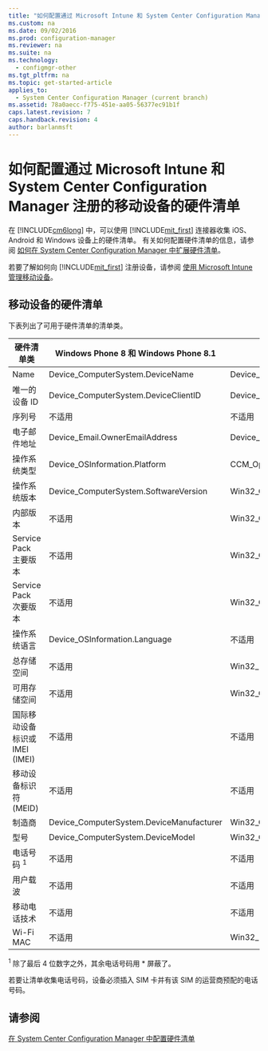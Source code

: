 ```yaml
---
title: "如何配置通过 Microsoft Intune 和 System Center Configuration Manager 注册的移动设备的硬件清单"
ms.custom: na
ms.date: 09/02/2016
ms.prod: configuration-manager
ms.reviewer: na
ms.suite: na
ms.technology: 
  - configmgr-other
ms.tgt_pltfrm: na
ms.topic: get-started-article
applies_to: 
  - System Center Configuration Manager (current branch)
ms.assetid: 78a0aecc-f775-451e-aa05-56377ec91b1f
caps.latest.revision: 7
caps.handback.revision: 4
author: barlanmsft
---
```

# 如何配置通过 Microsoft Intune 和 System Center Configuration Manager 注册的移动设备的硬件清单
在 [!INCLUDE[cm6long](../LocTest/includes/cm6long_md.md)] 中，可以使用 [!INCLUDE[mit_first](../LocTest/includes/mit_first_md.md)] 连接器收集 iOS、Android 和 Windows 设备上的硬件清单。 有关如何配置硬件清单的信息，请参阅 [如何在 System Center Configuration Manager 中扩展硬件清单](../LocTest/How-to-extend-hardware-inventory-in-System-Center-Configuration-Manager.md)。  
  
 若要了解如何向 [!INCLUDE[mit_first](../LocTest/includes/mit_first_md.md)] 注册设备，请参阅 [使用 Microsoft Intune 管理移动设备](https://technet.microsoft.com/en-us/library/dn646962.aspx)。  
  
## 移动设备的硬件清单  
 下表列出了可用于硬件清单的清单类。  
  
|硬件清单类|Windows Phone 8 和 Windows Phone 8.1|Windows RT|iOS|Android（使用 Android 公司门户应用时可用）|  
|-----------|-----------------------------------------|----------------|---------|-----------------------------------|  
|Name|Device\_ComputerSystem.DeviceName|Device\_ComputerSystem.DeviceName|Device\_ComputerSystem.DeviceName|不适用|  
|唯一的设备 ID|Device\_ComputerSystem.DeviceClientID|Device\_ComputerSystem.DeviceName|Device\_ComputerSystem.UDID|不适用|  
|序列号|不适用|不适用|Device\_ComputerSystem.SerialNumber|Device\_ComputerSystem.SerialNumber|  
|电子邮件地址|Device\_Email.OwnerEmailAddress|Device\_Email.OwnerEmailAddress|Device\_Email.OwnerEmailAddress|不适用|  
|操作系统类型|Device\_OSInformation.Platform|CCM\_OperatingSystem .SystemType|不适用|Device\_OSInformation.Platform|  
|操作系统版本|Device\_ComputerSystem.SoftwareVersion|Win32\_OperatingSystem.Version|Device\_OSInformation.OSVersion|Device\_OSInformation.Version|  
|内部版本|不适用|Win32\_OperatingSystem.BuildNumber|不适用|不适用|  
|Service Pack 主要版本|不适用|Win32\_OperatingSystem.ServicePackMajorVersion|不适用|不适用|  
|Service Pack 次要版本|不适用|Win32\_OperatingSystem.ServicePackMinorVersion|不适用|不适用|  
|操作系统语言|Device\_OSInformation.Language|不适用|不适用|不适用|  
|总存储空间|不适用|Win32\_PhysicalMemory.Capacity|Device\_Memory.DeviceCapacity|Device\_Memory.StorageTotal|  
|可用存储空间|不适用|Win32\_OperatingSystem.FreePhysicalMemory|Device\_Memory.AvailableDeviceCapacity|Device\_Memory.StorageFree|  
|国际移动设备标识或 IMEI \(IMEI\)|不适用|不适用|Device\_ComputerSystem.IMEI|Device\_ComputerSystem.IMEI|  
|移动设备标识符 \(MEID\)|不适用|不适用|Device\_ComputerSystem.MEID|不适用|  
|制造商|Device\_ComputerSystem.DeviceManufacturer|Win32\_ComputerSystem.Manufacturer|不适用|Device\_Info.Manufacturer|  
|型号|Device\_ComputerSystem.DeviceModel|Win32\_ComputerSystem.Model|型号名称|Device\_Info.Model|  
|电话号码 <sup>1</sup>|不适用|不适用|Device\_ComputerSystem.PhoneNumber|Device\_ComputerSystem.PhoneNumber|  
|用户载波|不适用|不适用|Device\_ComputerSystem.SubscriberCarrierNetwork|Device\_ComputerSystem.SubscriberCarrierNetwork|  
|移动电话技术|不适用|不适用|Device\_ComputerSystem.CellularTechnology|Device\_ComputerSystem.CellularTechnology|  
|Wi\-Fi MAC|不适用|Win32\_NetworkAdapter.MACAddress|Device\_WLAN.WiFiMAC|Device\_WLAN.WiFiMAC|  
  
 <sup>1</sup> 除了最后 4 位数字之外，其余电话号码用 \* 屏蔽了。  
  
 若要让清单收集电话号码，设备必须插入 SIM 卡并有该 SIM 的运营商预配的电话号码。  
  
## 请参阅  
 [在 System Center Configuration Manager 中配置硬件清单](../LocTest/Configuring-hardware-inventory-in-System-Center-Configuration-Manager.md)